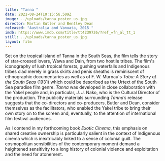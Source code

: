 ```yaml
---
title: "Tanna "
date: 2021-08-24T10:15:58.509Z
image: ../uploads/tanna_poster_us.jpg
director: Martin Butler and Bentley Dean
released: "Australia and Vanuata, 2015 "
imdb: https://www.imdb.com/title/tt4239726/?ref_=fn_al_tt_1
still: ../uploads/tanna_poster_us.jpg
layout: film
---
```

Set on the tropical island of Tanna in the South Seas, the film tells the story of star-crossed lovers, Wawa and Dain, from two hostile tribes. The film's iconography of lush tropical forests, gushing waterfalls and Indigenous tribes clad merely in grass skirts and penis sheaths is reminiscent of ethnographic documentaries as well as of  F. W. Murnau's *Tabu: A Story of the South Seas* (1931) which could be described as the Urtext of the South Sea paradise film genre. *Tanna* was developed in close collaboration with the Yakel people and, in particular, J. J. Nako, who is the Cultural Director of the production. The publicity materials surrounding *Tanna*’s release suggests that the co-directors and co-producers, Butler and Dean, consider themselves as the facilitators, who enabled the Yakel tribe to bring their own story on to the screen and, eventually, to the attention of international film festival audiences. 

As I contend in my forthcoming book *Exotic Cinema*, this emphasis on shared creative ownership is particularly salient in the context of Indigenous cinema which is inextricably linked to a sense of colonial guilt. The cosmopolitan sensibilities of the contemporary moment demand a heightened sensitivity to a long history of colonial violence and exploitation and the need for atonement.